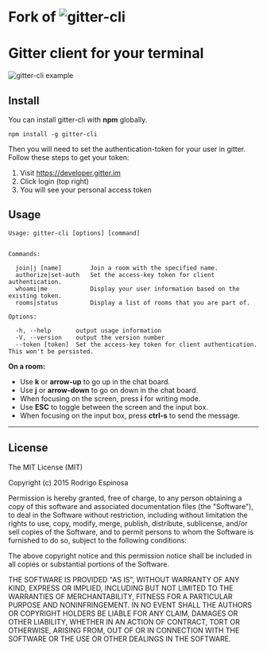 # Fork of ![gitter-cli](https://github.com/RodrigoEspinosa/gitter-cli)
# Gitter client for your terminal

![gitter-cli example](https://dl.dropboxusercontent.com/u/73676286/GitHub/gitter-cli-example-2.gif)

## Install

You can install gitter-cli with **npm** globally.

```
npm install -g gitter-cli
```

Then you will need to set the authentication-token for your user in gitter. Follow these steps to get your token:

1. Visit https://developer.gitter.im
2. Click login (top right)
3. You will see your personal access token

## Usage

```
Usage: gitter-cli [options] [command]


Commands:

  join|j [name]        Join a room with the specified name.
  authorize|set-auth   Set the access-key token for client authentication.
  whoami|me            Display your user information based on the existing token.
  rooms|status         Display a list of rooms that you are part of.

Options:

  -h, --help       output usage information
  -V, --version    output the version number
  --token [token]  Set the access-key token for client authentication. This won't be persisted.
```


**On a room:**

- Use **k** or **arrow-up** to go up in the chat board.
- Use **j** or **arrow-down** to go on down in the chat board.
- When focusing on the screen, press **i** for writing mode.
- Use **ESC** to toggle between the screen and the input box.
- When focusing on the input box, press **ctrl-s** to send the message.

----------

## License

The MIT License (MIT)

Copyright (c) 2015 Rodrigo Espinosa

Permission is hereby granted, free of charge, to any person obtaining a copy
of this software and associated documentation files (the "Software"), to deal
in the Software without restriction, including without limitation the rights
to use, copy, modify, merge, publish, distribute, sublicense, and/or sell
copies of the Software, and to permit persons to whom the Software is
furnished to do so, subject to the following conditions:

The above copyright notice and this permission notice shall be included in all
copies or substantial portions of the Software.

THE SOFTWARE IS PROVIDED "AS IS", WITHOUT WARRANTY OF ANY KIND, EXPRESS OR
IMPLIED, INCLUDING BUT NOT LIMITED TO THE WARRANTIES OF MERCHANTABILITY,
FITNESS FOR A PARTICULAR PURPOSE AND NONINFRINGEMENT. IN NO EVENT SHALL THE
AUTHORS OR COPYRIGHT HOLDERS BE LIABLE FOR ANY CLAIM, DAMAGES OR OTHER
LIABILITY, WHETHER IN AN ACTION OF CONTRACT, TORT OR OTHERWISE, ARISING FROM,
OUT OF OR IN CONNECTION WITH THE SOFTWARE OR THE USE OR OTHER DEALINGS IN THE
SOFTWARE.
